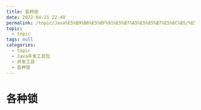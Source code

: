 ```yaml
---
title: 各种锁
date: 2022-04-21 22:49
permalink: /topic/Java%E5%B9%B6%E5%8F%91%E5%B7%A5%E5%85%B7%E5%8C%85/%E5%B9%B6%E5%8F%91%E5%B7%A5%E5%85%B7/%E5%90%84%E7%A7%8D%E9%94%81
topic: 
  - topic
tags: null
categories: 
  - topic
  - Java并发工具包
  - 并发工具
  - 各种锁
---
```

# 各种锁

‍
